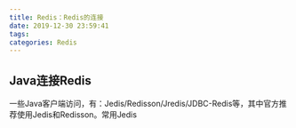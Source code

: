 ```yaml
---
title: Redis：Redis的连接
date: 2019-12-30 23:59:41
tags:
categories: Redis
---
```

## Java连接Redis
一些Java客户端访问，有：Jedis/Redisson/Jredis/JDBC-Redis等，其中官方推荐使用Jedis和Redisson。常用Jedis
